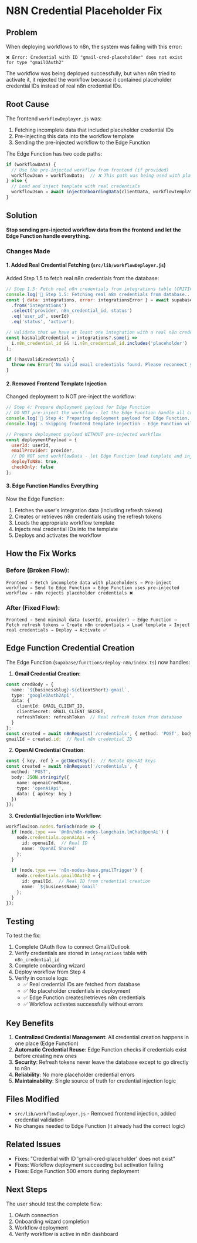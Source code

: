 # N8N Credential Placeholder Fix

## Problem

When deploying workflows to n8n, the system was failing with this error:

```
❌ Error: Credential with ID "gmail-cred-placeholder" does not exist for type "gmailOAuth2"
```

The workflow was being deployed successfully, but when n8n tried to activate it, it rejected the workflow because it contained placeholder credential IDs instead of real n8n credential IDs.

## Root Cause

The frontend `workflowDeployer.js` was:
1. Fetching incomplete data that included placeholder credential IDs
2. Pre-injecting this data into the workflow template
3. Sending the pre-injected workflow to the Edge Function

The Edge Function has two code paths:
```typescript
if (workflowData) {
  // Use the pre-injected workflow from frontend (if provided)
  workflowJson = workflowData;  // ❌ This path was being used with placeholders
} else {
  // Load and inject template with real credentials
  workflowJson = await injectOnboardingData(clientData, workflowTemplate);  // ✅ This is the correct path
}
```

## Solution

**Stop sending pre-injected workflow data from the frontend and let the Edge Function handle everything.**

### Changes Made

#### 1. Added Real Credential Fetching (`src/lib/workflowDeployer.js`)

Added Step 1.5 to fetch real n8n credentials from the database:

```javascript
// Step 1.5: Fetch real n8n credentials from integrations table (CRITICAL FIX)
console.log('🔑 Step 1.5: Fetching real n8n credentials from database...');
const { data: integrations, error: integrationsError } = await supabase
  .from('integrations')
  .select('provider, n8n_credential_id, status')
  .eq('user_id', userId)
  .eq('status', 'active');

// Validate that we have at least one integration with a real n8n credential
const hasValidCredential = integrations?.some(i => 
  i.n8n_credential_id && !i.n8n_credential_id.includes('placeholder')
);

if (!hasValidCredential) {
  throw new Error('No valid email credentials found. Please reconnect your email account.');
}
```

#### 2. Removed Frontend Template Injection

Changed deployment to NOT pre-inject the workflow:

```javascript
// Step 4: Prepare deployment payload for Edge Function
// DO NOT pre-inject the workflow - let the Edge Function handle all credential creation and injection
console.log('🔧 Step 4: Preparing deployment payload for Edge Function...');
console.log('⚠️ Skipping frontend template injection - Edge Function will handle credentials');

// Prepare deployment payload WITHOUT pre-injected workflow
const deploymentPayload = {
  userId: userId,
  emailProvider: provider,
  // DO NOT send workflowData - let Edge Function load template and inject credentials
  deployToN8n: true,
  checkOnly: false
};
```

#### 3. Edge Function Handles Everything

Now the Edge Function:
1. Fetches the user's integration data (including refresh tokens)
2. Creates or retrieves n8n credentials using the refresh tokens
3. Loads the appropriate workflow template
4. Injects real credential IDs into the template
5. Deploys and activates the workflow

## How the Fix Works

### Before (Broken Flow):
```
Frontend → Fetch incomplete data with placeholders → Pre-inject workflow → Send to Edge Function → Edge Function uses pre-injected workflow → n8n rejects placeholder credentials ❌
```

### After (Fixed Flow):
```
Frontend → Send minimal data (userId, provider) → Edge Function → Fetch refresh tokens → Create n8n credentials → Load template → Inject real credentials → Deploy → Activate ✅
```

## Edge Function Credential Creation

The Edge Function (`supabase/functions/deploy-n8n/index.ts`) now handles:

1. **Gmail Credential Creation**:
```typescript
const credBody = {
  name: `${businessSlug}-${clientShort}-gmail`,
  type: 'googleOAuth2Api',
  data: {
    clientId: GMAIL_CLIENT_ID,
    clientSecret: GMAIL_CLIENT_SECRET,
    refreshToken: refreshToken  // Real refresh token from database
  }
};
const created = await n8nRequest('/credentials', { method: 'POST', body: JSON.stringify(credBody) });
gmailId = created.id;  // Real n8n credential ID
```

2. **OpenAI Credential Creation**:
```typescript
const { key, ref } = getNextKey();  // Rotate OpenAI keys
const created = await n8nRequest('/credentials', {
  method: 'POST',
  body: JSON.stringify({
    name: openaiCredName,
    type: 'openAiApi',
    data: { apiKey: key }
  })
});
```

3. **Credential Injection into Workflow**:
```typescript
workflowJson.nodes.forEach(node => {
  if (node.type === '@n8n/n8n-nodes-langchain.lmChatOpenAi') {
    node.credentials.openAiApi = {
      id: openaiId,  // Real ID
      name: 'OpenAI Shared'
    };
  }
  
  if (node.type === 'n8n-nodes-base.gmailTrigger') {
    node.credentials.gmailOAuth2 = {
      id: gmailId,  // Real ID from credential creation
      name: `${businessName} Gmail`
    };
  }
});
```

## Testing

To test the fix:

1. Complete OAuth flow to connect Gmail/Outlook
2. Verify credentials are stored in `integrations` table with `n8n_credential_id`
3. Complete onboarding wizard
4. Deploy workflow from Step 4
5. Verify in console logs:
   - ✅ Real credential IDs are fetched from database
   - ✅ No placeholder credentials in deployment
   - ✅ Edge Function creates/retrieves n8n credentials
   - ✅ Workflow activates successfully without errors

## Key Benefits

1. **Centralized Credential Management**: All credential creation happens in one place (Edge Function)
2. **Automatic Credential Reuse**: Edge Function checks if credentials exist before creating new ones
3. **Security**: Refresh tokens never leave the database except to go directly to n8n
4. **Reliability**: No more placeholder credential errors
5. **Maintainability**: Single source of truth for credential injection logic

## Files Modified

- `src/lib/workflowDeployer.js` - Removed frontend injection, added credential validation
- No changes needed to Edge Function (it already had the correct logic)

## Related Issues

- Fixes: "Credential with ID 'gmail-cred-placeholder' does not exist"
- Fixes: Workflow deployment succeeding but activation failing
- Fixes: Edge Function 500 errors during deployment

## Next Steps

The user should test the complete flow:
1. OAuth connection
2. Onboarding wizard completion  
3. Workflow deployment
4. Verify workflow is active in n8n dashboard

